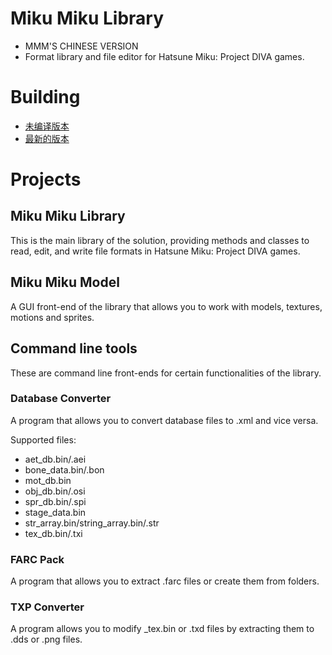# Miku Miku Library
* MMM'S CHINESE VERSION
* Format library and file editor for Hatsune Miku: Project DIVA games.

# Building
* [未编译版本](https://github.com/blueskythlikesclouds/MikuMikuLibrary/releases)
* [最新的版本](https://ci.appveyor.com/project/DavidMax-dm/mikumikulibrary/build/artifacts)

# Projects
## Miku Miku Library
This is the main library of the solution, providing methods and classes to read, edit, and write file formats in Hatsune Miku: Project DIVA games.

## Miku Miku Model
A GUI front-end of the library that allows you to work with models, textures, motions and sprites.

## Command line tools
These are command line front-ends for certain functionalities of the library.

### Database Converter
A program that allows you to convert database files to .xml and vice versa.

Supported files:
* aet_db.bin/.aei
* bone_data.bin/.bon
* mot_db.bin
* obj_db.bin/.osi
* spr_db.bin/.spi
* stage_data.bin
* str_array.bin/string_array.bin/.str
* tex_db.bin/.txi

### FARC Pack
A program that allows you to extract .farc files or create them from folders.

### TXP Converter
A program allows you to modify _tex.bin or .txd files by extracting them to .dds or .png files.

